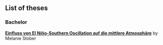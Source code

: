## List of theses

### Bachelor
**[Einfluss von El Niño-Southern Oscillation auf die mittlere Atmosphäre](.pdf)** by Melanie Stober
